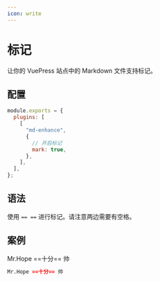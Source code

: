 ```yaml
---
icon: write
---
```


# 标记

让你的 VuePress 站点中的 Markdown 文件支持标记。

## 配置

```js {7}
module.exports = {
  plugins: [
    [
      "md-enhance",
      {
        // 开启标记
        mark: true,
      },
    ],
  ],
};
```

## 语法

使用 `== ==` 进行标记。请注意两边需要有空格。

## 案例

Mr.Hope ==十分== 帅

```md
Mr.Hope ==十分== 帅
```
